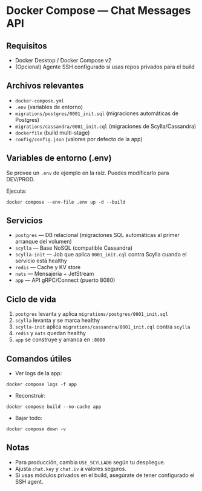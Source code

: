 # Docker Compose — Chat Messages API

## Requisitos
- Docker Desktop / Docker Compose v2
- (Opcional) Agente SSH configurado si usas repos privados para el build

## Archivos relevantes
- `docker-compose.yml`
- `.env` (variables de entorno)
- `migrations/postgres/0001_init.sql` (migraciones automáticas de Postgres)
- `migrations/cassandra/0001_init.cql` (migraciones de Scylla/Cassandra)
- `dockerfile` (build multi-stage)
- `config/config.json` (valores por defecto de la app)

## Variables de entorno (.env)
Se provee un `.env` de ejemplo en la raíz. Puedes modificarlo para DEV/PROD.

Ejecuta:
```
docker compose --env-file .env up -d --build
```

## Servicios
- `postgres` — DB relacional (migraciones SQL automáticas al primer arranque del volumen)
- `scylla` — Base NoSQL (compatible Cassandra)
- `scylla-init` — Job que aplica `0001_init.cql` contra Scylla cuando el servicio está healthy
- `redis` — Cache y KV store
- `nats` — Mensajería + JetStream
- `app` — API gRPC/Connect (puerto 8080)

## Ciclo de vida
1. `postgres` levanta y aplica `migrations/postgres/0001_init.sql`
2. `scylla` levanta y se marca healthy
3. `scylla-init` aplica `migrations/cassandra/0001_init.cql` contra `scylla`
4. `redis` y `nats` quedan healthy
5. `app` se construye y arranca en `:8080`

## Comandos útiles
- Ver logs de la app:
```
docker compose logs -f app
```
- Reconstruir:
```
docker compose build --no-cache app
```
- Bajar todo:
```
docker compose down -v
```

## Notas
- Para producción, cambia `USE_SCYLLADB` según tu despliegue.
- Ajusta `chat.key` y `chat.iv` a valores seguros.
- Si usas módulos privados en el build, asegúrate de tener configurado el SSH agent.
